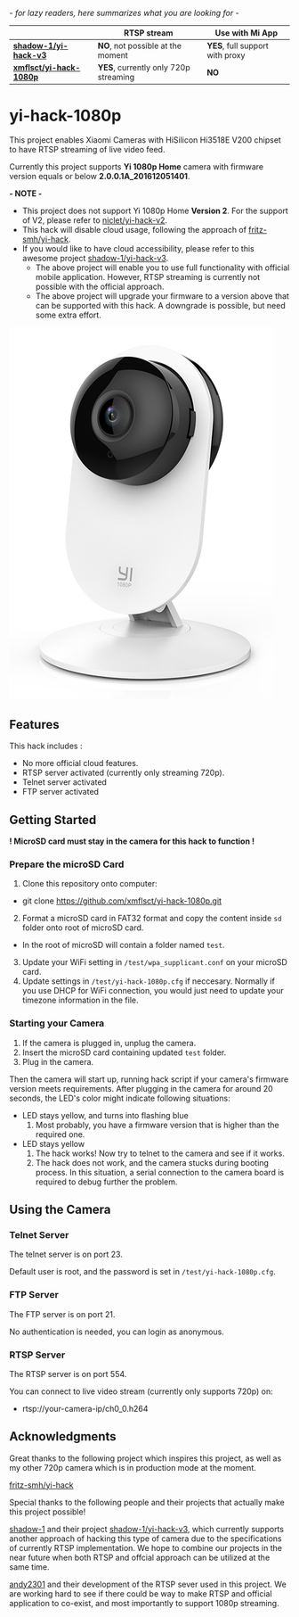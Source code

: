 *- for lazy readers, here summarizes what you are looking for -*

||RTSP stream|Use with Mi App|
|---|---|---|
|**[shadow-1/yi-hack-v3](https://github.com/shadow-1/yi-hack-v3)**|**NO**, not possible at the moment|**YES**, full support with proxy|
|**[xmflsct/yi-hack-1080p](https://github.com/xmflsct/yi-hack-1080p)**|**YES**, currently only 720p streaming|**NO**|

# yi-hack-1080p

This project enables Xiaomi Cameras with HiSilicon Hi3518E V200 chipset to have RTSP streaming of live video feed.

Currently this project supports **Yi 1080p Home** camera with firmware version equals or below **2.0.0.1A_201612051401**.

**- NOTE -**

* This project does not support Yi 1080p Home **Version 2**. For the support of V2, please refer to [niclet/yi-hack-v2](https://github.com/niclet/yi-hack-v2).
* This hack will disable cloud usage, following the approach of [fritz-smh/yi-hack](https://github.com/fritz-smh/yi-hack).
* If you would like to have cloud accessibility, please refer to this awesome project [shadow-1/yi-hack-v3](https://github.com/shadow-1/yi-hack-v3).
  * The above project will enable you to use full functionality with official mobile application. However, RTSP streaming is currently not possible with the official approach.
  * The above project will upgrade your firmware to a version above that can be supported with this hack. A downgrade is possible, but need some extra effort.

![](yi.png)

## Features

This hack includes :
* No more official cloud features.
* RTSP server activated (currently only streaming 720p).
* Telnet server activated
* FTP server activated

## Getting Started

**! MicroSD card must stay in the camera for this hack to function !**

### Prepare the microSD Card

1. Clone this repository onto computer:
  * git clone https://github.com/xmflsct/yi-hack-1080p.git
2. Format a microSD card in FAT32 format and copy the content inside `sd` folder onto root of microSD card.
  * In the root of microSD will contain a folder named `test`.
3. Update your WiFi setting in `/test/wpa_supplicant.conf` on your microSD card.
4. Update settings in `/test/yi-hack-1080p.cfg` if neccesary. Normally if you use DHCP for WiFi connection, you would just need to update your timezone information in the file.

### Starting your Camera

1. If the camera is plugged in, unplug the camera.
2. Insert the microSD card containing updated `test` folder.
3. Plug in the camera.

Then the camera will start up, running hack script if your camera's firmware version meets requirements. After plugging in the camera for around 20 seconds, the LED's color might indicate following situations:
* LED stays yellow, and turns into flashing blue
  1. Most probably, you have a firmware version that is higher than the required one.
* LED stays yellow
  1. The hack works! Now try to telnet to the camera and see if it works.
  2. The hack does not work, and the camera stucks during booting process. In this situation, a serial connection to the camera board is required to debug further the problem.

## Using the Camera

### Telnet Server

The telnet server is on port 23.

Default user is root, and the password is set in `/test/yi-hack-1080p.cfg`.

### FTP Server

The FTP server is on port 21.

No authentication is needed, you can login as anonymous.

### RTSP Server

The RTSP server is on port 554.

You can connect to live video stream (currently only supports 720p) on:
* rtsp://your-camera-ip/ch0_0.h264

## Acknowledgments

Great thanks to the following project which inspires this project, as well as my other 720p camera which is in production mode at the moment.

[fritz-smh/yi-hack](https://github.com/fritz-smh/yi-hack)

Special thanks to the following people and their projects that actually make this project possible!

[shadow-1](https://github.com/shadow-1) and their project [shadow-1/yi-hack-v3](https://github.com/shadow-1/yi-hack-v3), which currently supports another approach of hacking this type of camera due to the specifications of currently RTSP implementation. We hope to combine our projects in the near future when both RTSP and offcial approach can be utilized at the same time.

[andy2301](https://github.com/andy2301) and their development of the RTSP sever used in this project. We are working hard to see if there could be way to make RTSP and official application to co-exist, and most importantly to support 1080p streaming.
